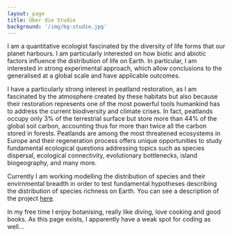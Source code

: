```yaml
---
layout: page
title: Über die Studie
background: '/img/bg-studie.jpg'
---
```


I am a quantitative ecologist fascinated by the diversity of life forms that our planet harbours. I am particularly interested on how biotic and abiotic factors influence the distribution of life on Earth. In particular, I am interested in strong experimental approach, which allow conclusions to the generalised at a global scale and have applicable outcomes. 

I have a particularly strong interest in peatland restoration, as I am fascinated by the atmosphere created by these habitats but also because their restoration represents one of the most powerful tools humankind has to address the current biodiversity and climate crises. In fact, peatlands occupy only 3% of the terrestrial surface but store more than 44% of the global soil carbon, accounting thus for more than twice all the carbon stored in forests. Peatlands are among the most threatened ecosystems in Europe and their regeneration process offers unique opportunities to study fundamental ecological questions addressing topics such as species dispersal, ecological connectivity, evolutionary bottlenecks, island biogeography, and many more.

Currently I am working modelling the distribution of species and their envirnmental breadth in order to test fundamental hypotheses describing the distribution of species richness on Earth. You can see a description of the project [here](https://marco-barandun.github.io/ecology/research/2022/12/07/latitudinal-species-richness-gradient.html).

In my free time I enjoy botanising, really like diving, love cooking and good books. As this page exists, I apparently have a weak spot for coding as well...

